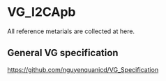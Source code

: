 # VG_I2CApb
All reference metarials are collected at here.

## General VG specification
https://github.com/nguyenquanicd/VG_Specification



